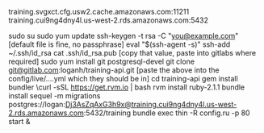 training.svgxct.cfg.usw2.cache.amazonaws.com:11211
training.cui9ng4dny4l.us-west-2.rds.amazonaws.com:5432

sudo su
sudo yum update
ssh-keygen -t rsa -C "you@example.com"
[default file is fine, no passphrase]
eval "$(ssh-agent -s)"
ssh-add ~/.ssh/id_rsa
cat .ssh/id_rsa.pub
[copy that value, paste into gitlabs where required]
sudo yum install git postgresql-devel
git clone git@gitlab.com:loganh/training-api.git
[paste the above into the config/live/....yml which they should be in]
cd training-api
gem install bundler
\curl -sSL https://get.rvm.io | bash
rvm install ruby-2.1.1
bundle install
sequel -m migrations postgres://logan:Dj3AsZqAxG3h9x@training.cui9ng4dny4l.us-west-2.rds.amazonaws.com:5432/training
bundle exec thin -R config.ru -p 80 start &
